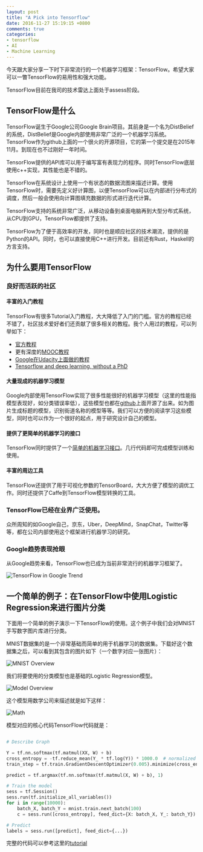 ```yaml
---
layout: post
title: "A Pick into Tensorflow"
date: 2016-11-27 15:19:15 +0800
comments: true
categories:
- tensorflow
- AI
- Machine Learning
---
```


今天跟大家分享一下时下非常流行的一个机器学习框架：TensorFlow。希望大家可以一瞥TensorFlow的易用性和强大功能。

TensorFlow目前在我司的技术雷达上面处于assess阶段。

## TensorFlow是什么

TensorFlow诞生于Google公司Google Brain项目。其前身是一个名为DistBelief的系统，DistBelief是Google内部使用非常广泛的一个机器学习系统。TensorFlow作为github上面的一个很火的开源项目，它的第一个提交是在2015年11月。到现在也不过刚好一年时间。

TensorFlow提供的API库可以用于编写富有表现力的程序。同时TensorFlow底层使用c++实现，其性能也是不错的。

TensorFlow在系统设计上使用一个有状态的数据流图来描述计算。使用TensorFlow时，需要先定义好计算图，以便TensorFlow可以在内部进行分布式的调度，然后一般会使用向计算图填充数据的形式进行迭代计算。

TensorFlow支持的系统非常广泛，从移动设备到桌面电脑再到大型分布式系统，从CPU到GPU，TensorFlow都提供了支持。

TensorFlow为了便于高效率的开发，同时也是顺应社区的技术潮流，提供的是Python的API。同时，也可以直接使用C++进行开发。目前还有Rust，Haskell的方言支持。

<!-- more -->

## 为什么要用TensorFlow

### 良好而活跃的社区

#### 丰富的入门教程

TensorFlow有很多Tutorial入门教程，大大降低了入门的门槛。官方的教程已经不错了，社区技术爱好者们还贡献了很多相关的教程。我个人用过的教程，可以列举如下：

- [官方教程](https://www.tensorflow.org/versions/r0.11/tutorials/index.html)
- 更有深度的[MOOC教程](https://github.com/pkmital/tensorflow_tutorials)
- [Google在Udacity上面做的教程](https://classroom.udacity.com/courses/ud730/)
- [Tensorflow and deep learning, without a PhD](https://docs.google.com/presentation/d/1TVixw6ItiZ8igjp6U17tcgoFrLSaHWQmMOwjlgQY9co/pub?slide=id.g140797b42d_0_60)

#### 大量现成的机器学习模型

Google内部使用TensorFlow实现了很多性能很好的机器学习模型（这里的性能指模型表现好，如分类错误率低），这些模型也都在[github](https://github.com/tensorflow/models)上面开源了出来。如为图片生成标题的模型，识别街道名称的模型等等。我们可以方便的阅读学习这些模型，同时也可以作为一个很好的起点，用于研究设计自己的模型。

#### 提供了更简单的机器学习的接口

TensorFlow同时提供了一个[简单的机器学习接口](https://github.com/tensorflow/tensorflow/tree/master/tensorflow/contrib/learn/python/learn)。几行代码即可完成模型训练和使用。

#### 丰富的周边工具

TensorFlow还提供了用于可视化参数的TensorBoard，大大方便了模型的调优工作。同时还提供了Caffe到TensorFlow模型转换的工具。

### TensorFlow已经在业界广泛使用。

众所周知的如Google自己，京东，Uber，DeepMind，SnapChat，Twitter等等，都在公司内部使用这个框架进行机器学习的研究。

### Google趋势表现抢眼

从Google趋势来看，TensorFlow也已成为当前非常流行的机器学习框架了。

![TensorFlow in Google Trend](/attaches/a-pick-into-tensorflow/tf-googletrend.png)


## 一个简单的例子：在TensorFlow中使用Logistic Regression来进行图片分类

下面用一个简单的例子演示一下TensorFlow的使用。这个例子中我们会对MNIST手写数字图片库进行分类。

MNIST数据集的是一个非常基础而简单的用于机器学习的数据集。下载好这个数据集之后，可以看到其包含的图片如下（一个数字对应一张图片）：

![MNIST Overview](/attaches/a-pick-into-tensorflow/mnist-overview.png)

我们将要使用的分类模型也是基础的Logistic Regression模型。

![Model Overview](/attaches/a-pick-into-tensorflow/model-overview.png)

这个模型用数学公司来描述就是如下这样：

![Math](/attaches/a-pick-into-tensorflow/math.png)

模型对应的核心代码TensorFlow代码就是：

```python

# Describe Graph

Y = tf.nn.softmax(tf.matmul(XX, W) + b)
cross_entropy = -tf.reduce_mean(Y_ * tf.log(Y)) * 1000.0  # normalized for batches of 100 images
train_step = tf.train.GradientDescentOptimizer(0.005).minimize(cross_entropy)

predict = tf.argmax(tf.nn.softmax(tf.matmul(X, W) + b), 1)

# Train the model
sess = tf.Session()
sess.run(tf.initialize_all_variables())
for i in range(10000):
    batch_X, batch_Y = mnist.train.next_batch(100)
    c = sess.run([cross_entropy], feed_dict={X: batch_X, Y_: batch_Y})

# Predict
labels = sess.run([predict], feed_dict={...})

```


完整的代码可以参考这里的[tutorial](https://github.com/martin-gorner/tensorflow-mnist-tutorial.git)
















